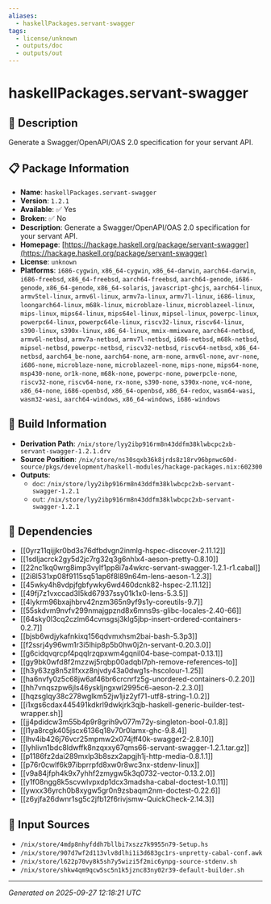 ```yaml
---
aliases:
  - haskellPackages.servant-swagger
tags:
  - license/unknown
  - outputs/doc
  - outputs/out
---
```


# haskellPackages.servant-swagger

## 📝 Description

Generate a Swagger/OpenAPI/OAS 2.0 specification for your servant API.

## 📋 Package Information

- **Name**: `haskellPackages.servant-swagger`
- **Version**: `1.2.1`
- **Available**: ✅ Yes
- **Broken**: ✅ No
- **Description**: Generate a Swagger/OpenAPI/OAS 2.0 specification for your servant API.
- **Homepage**: [https://hackage.haskell.org/package/servant-swagger](https://hackage.haskell.org/package/servant-swagger)
- **License**: `unknown`
- **Platforms**: `i686-cygwin`, `x86_64-cygwin`, `x86_64-darwin`, `aarch64-darwin`, `i686-freebsd`, `x86_64-freebsd`, `aarch64-freebsd`, `aarch64-genode`, `i686-genode`, `x86_64-genode`, `x86_64-solaris`, `javascript-ghcjs`, `aarch64-linux`, `armv5tel-linux`, `armv6l-linux`, `armv7a-linux`, `armv7l-linux`, `i686-linux`, `loongarch64-linux`, `m68k-linux`, `microblaze-linux`, `microblazeel-linux`, `mips-linux`, `mips64-linux`, `mips64el-linux`, `mipsel-linux`, `powerpc-linux`, `powerpc64-linux`, `powerpc64le-linux`, `riscv32-linux`, `riscv64-linux`, `s390-linux`, `s390x-linux`, `x86_64-linux`, `mmix-mmixware`, `aarch64-netbsd`, `armv6l-netbsd`, `armv7a-netbsd`, `armv7l-netbsd`, `i686-netbsd`, `m68k-netbsd`, `mipsel-netbsd`, `powerpc-netbsd`, `riscv32-netbsd`, `riscv64-netbsd`, `x86_64-netbsd`, `aarch64_be-none`, `aarch64-none`, `arm-none`, `armv6l-none`, `avr-none`, `i686-none`, `microblaze-none`, `microblazeel-none`, `mips-none`, `mips64-none`, `msp430-none`, `or1k-none`, `m68k-none`, `powerpc-none`, `powerpcle-none`, `riscv32-none`, `riscv64-none`, `rx-none`, `s390-none`, `s390x-none`, `vc4-none`, `x86_64-none`, `i686-openbsd`, `x86_64-openbsd`, `x86_64-redox`, `wasm64-wasi`, `wasm32-wasi`, `aarch64-windows`, `x86_64-windows`, `i686-windows`

## 🔧 Build Information

- **Derivation Path**: `/nix/store/lyy2ibp916rm8n43ddfm38klwbcpc2xb-servant-swagger-1.2.1.drv`
- **Source Position**: `/nix/store/ns30sqxb36k8jrds8z18rv96bpnwc60d-source/pkgs/development/haskell-modules/hackage-packages.nix:602300`
- **Outputs**:
  - `doc`:  `/nix/store/lyy2ibp916rm8n43ddfm38klwbcpc2xb-servant-swagger-1.2.1`
  - `out`:  `/nix/store/lyy2ibp916rm8n43ddfm38klwbcpc2xb-servant-swagger-1.2.1`

## 🔗 Dependencies

- [[0yrz11qijjkr0bd3s76dfbdvgn2inmlg-hspec-discover-2.11.12]]
- [[1sdljacrck2gy5d2jc7rg32q3g6nhlx4-aeson-pretty-0.8.10]]
- [[22nc1kq0wrg8imp3vylf1pp8i7a4wkrc-servant-swagger-1.2.1-r1.cabal]]
- [[2i8l531xp08f9115sq51ap6f8l89n64m-lens-aeson-1.2.3]]
- [[45wky4h8vdpjfgbfywky6wd460dcnk82-hspec-2.11.12]]
- [[49fj7z1vxccad3l5kd67937ssy01k1x0-lens-5.3.5]]
- [[4lykrm96bxajhbrv42nzm365n9yf9s1y-coreutils-9.7]]
- [[55skdvm9nvfv299nmajgpznd8x6mns9s-glibc-locales-2.40-66]]
- [[64sky0l3cq2czlm64cvnsgsj3klg5jbp-insert-ordered-containers-0.2.7]]
- [[bjsb6wdjykafnkixq156qdvmxhsm2bai-bash-5.3p3]]
- [[f2ssrj4y96wm1r3i5lhip8p5b0hw0j2n-servant-0.20.3.0]]
- [[g6cidqvqrcpf4pqqlrzqpxwm4gqnil04-base-compat-0.13.1]]
- [[gy9bk0wfd8f2mzzwj5rqbp00adqbl7ph-remove-references-to]]
- [[h3y63zg8n5zllfxxz8njvdy43a0dwg1s-hscolour-1.25]]
- [[ha6nvfy0z5c68jw6af46br6crcnrfz5g-unordered-containers-0.2.20]]
- [[hh7vnqszpw6jls46yskljngxwl2995c6-aeson-2.2.3.0]]
- [[hqzsglqy38c278wglkm52jw1jiz2yf71-utf8-string-1.0.2]]
- [[i1xgs6cdax445491kdkrl9dwkjrk3qjb-haskell-generic-builder-test-wrapper.sh]]
- [[jj4pdidcw3m55b4p9r8grih9v077m72y-singleton-bool-0.1.8]]
- [[l1ya8rcgk405jscx6136q18v70r0lamx-ghc-9.8.4]]
- [[lhv4ib426j76vcr25mpmw2x074jff40k-swagger2-2.8.10]]
- [[lyhlivn1bdc8ldwffk8nzqxxy67qms66-servant-swagger-1.2.1.tar.gz]]
- [[p1186fz2dai289mxlp3b8szx2apgjh1j-http-media-0.8.1.1]]
- [[p76r0cwlf6k97ibprrpfd8xw0r8wc3nx-stdenv-linux]]
- [[v9a84jfph4k9x7yhhf2zmygw5k3q0732-vector-0.13.2.0]]
- [[y1f08ngg8k5scvwlvpxdp1dcx3madsha-cabal-doctest-1.0.11]]
- [[ywxx36yrch0b8xygw5gr0n9zsbaqm2nm-doctest-0.22.6]]
- [[z6yjfa26dwnr1sg5c2jfb12f6rivjsmw-QuickCheck-2.14.3]]

## 📁 Input Sources

- `/nix/store/4mdp8nhyfddh7bllbi7xszz7k9955n79-Setup.hs`
- `/nix/store/907d7wf2d113vlv8dlhi1i3d683gc1rs-unpretty-cabal-conf.awk`
- `/nix/store/l622p70vy8k5sh7y5wizi5f2mic6ynpg-source-stdenv.sh`
- `/nix/store/shkw4qm9qcw5sc5n1k5jznc83ny02r39-default-builder.sh`

---
*Generated on 2025-09-27 12:18:21 UTC*
